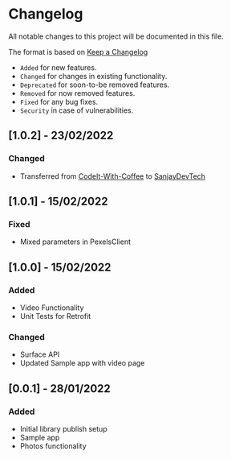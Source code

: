 # Changelog
All notable changes to this project will be documented in this file.

The format is based on [Keep a Changelog](https://keepachangelog.com/en/1.0.0/)
- `Added` for new features.
- `Changed` for changes in existing functionality.
- `Deprecated` for soon-to-be removed features.
- `Removed` for now removed features.
- `Fixed` for any bug fixes.
- `Security` in case of vulnerabilities.

## [1.0.2] - 23/02/2022
### Changed
- Transferred from [CodeIt-With-Coffee](https://github.com/CodeIt-With-Coffee) to
[SanjayDevTech](https://github.com/SanjayDevTech)

## [1.0.1] - 15/02/2022
### Fixed
- Mixed parameters in PexelsClient

## [1.0.0] - 15/02/2022
### Added
- Video Functionality
- Unit Tests for Retrofit

### Changed
- Surface API
- Updated Sample app with video page

## [0.0.1] - 28/01/2022
### Added
- Initial library publish setup
- Sample app
- Photos functionality